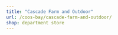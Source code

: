 ```yaml
---
title: "Cascade Farm and Outdoor"
url: /coos-bay/cascade-farm-and-outdoor/
shop: department store
---
```

